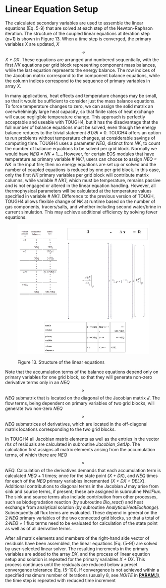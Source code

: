 # Linear Equation Setup

The calculated secondary variables are used to assemble the linear equations (Eq. 5-9) that are solved at each step of the Newton-Raphson iteration. The structure of the coupled linear equations at iteration step (_p+1_) is shown in Figure 13. When a time step is converged, the primary variables _X_ are updated, _X_ $$\to$$ _X + DX_. These equations are arranged and numbered sequentially, with the first _NK_ equations per grid block representing component mass balances, while the last equation represents the energy balance. The row indices of the Jacobian matrix correspond to the component balance equations, while the column indices correspond to the sequence of primary variables in array _X_.

In many applications, heat effects and temperature changes may be small, so that it would be sufficient to consider just the mass balance equations. To force temperature changes to zero, we can assign the solid matrix an overwhelmingly large heat capacity, so that finite rates of heat exchange will cause negligible temperature change. This approach is perfectly acceptable and useable with TOUGH4, but it has the disadvantage that the full number of balance equations must be solved, even though the energy balance reduces to the trivial statement _∂T/∂t =_ 0. TOUGH4 offers an option to run problems without temperature changes, at considerable savings of computing time. TOUGH4 uses a parameter _NEQ_, distinct from _NK_, to count the number of balance equations to be solved per grid block. Normally we would have _NEQ = NK +_ 1_._ However, for certain EOS modules that have temperature as primary variable # _NK1_, users can choose to assign _NEQ = NK_ in the input file; then no energy equations are set up or solved and the number of coupled equations is reduced by one per grid block. In this case, only the first _NK_ primary variables per grid block will contribute matrix columns, while variable # _NK1_, which must be temperature, remains passive and is not engaged or altered in the linear equation handling. However, all thermophysical parameters will be calculated at the temperature values specified in variable # _NK1_. Difference to the previous version of TOUGH, TOUGH4 allows flexible change of _NK_ at runtime based on the number of gas components, tracers/salts, and whether including second water/brine in current simulation. This may achieve additional efficiency by solving fewer equations. &#x20;

<figure><img src="../.gitbook/assets/image (9).png" alt=""><figcaption><p>Figure 13. Structure of the linear equations</p></figcaption></figure>

Note that the accumulation terms of the balance equations depend only on primary variables for one grid block, so that they will generate non-zero derivative terms only in an _NEQ_ $$\times$$_NEQ_ submatrix that is located on the diagonal of the Jacobian matrix _**J**_. The flow terms, being dependent on primary variables of two grid blocks, will generate two non-zero _NEQ_ $$\times$$_NEQ_ submatrices of derivatives, which are located in the off-diagonal matrix locations corresponding to the two grid blocks.

In TOUGH4 all Jacobian matrix elements as well as the entries in the vector _rhs_ of residuals are calculated in subroutine _Jacobian\_SetUp_. The calculation first assigns all matrix elements arising from the accumulation terms, of which there are _NEQ_ $$\times$$_NEQ_. Calculation of the derivatives demands that each accumulation term is calculated _NEQ +_ 1 times; once for the state point (_X + DX_), and _NEQ_ times for each of the _NEQ_ primary variables incremented (_X + DX + DELX_). Additional contributions to diagonal terms in the Jacobian _**J**_ may arise from sink and source terms, if present; these are assigned in subroutine _WellFlux._ The sink and source terms also include contribution from other processes, such as biodegradation reaction (by subroutine _Bio\_react_) and heat exchange from analytical solution (by subroutine _AnalyticalHeatExchange_). Subsequently all flux terms are evaluated. These depend in general on the 2·_NEQ_ primary variables of the two connected grid blocks, so that a total of 2·_NEQ +_ 1 flux terms need to be evaluated for calculation of the state point as well as of all derivative terms.

&#x20;After all matrix elements and members of the right-hand side vector of residuals have been assembled, the linear equations (Eq. (5-9)) are solved by user-selected linear solver. The resulting increments in the primary variables are added to the array _DX_, and the process of linear equation setup and solution is repeated for the primary variables _X + DX_. This process continues until the residuals are reduced below a preset convergence tolerance (Eq. (5-10)). If convergence is not achieved within a specified maximum number of iterations (usually 8, see _NOITE_ in [**PARAM.1**](../preparation-of-model-input/keywords-and-input-data/param.md)), the time step is repeated with reduced time increment
